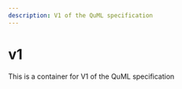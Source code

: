 ```yaml
---
description: V1 of the QuML specification
---
```


# v1

This is a container for V1 of the QuML specification

